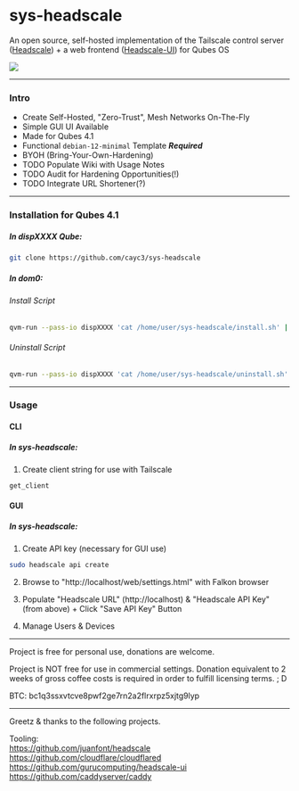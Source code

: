 # sys-headscale
An open source, self-hosted implementation of the Tailscale control server ([Headscale](https://github.com/juanfont/headscale)) + a web frontend ([Headscale-UI](https://github.com/gurucomputing/headscale-ui)) for Qubes OS

![](https://github.com/cayc3/sys-headscale/blob/main/headscale3-dots.png)

-------------

### Intro

- Create Self-Hosted, "Zero-Trust", Mesh Networks On-The-Fly
- Simple GUI UI Available
- Made for Qubes 4.1
- Functional `debian-12-minimal` Template ***Required***
- BYOH (Bring-Your-Own-Hardening)
- TODO Populate Wiki with Usage Notes
- TODO Audit for Hardening Opportunities(!)
- TODO Integrate URL Shortener(?)

-------------

### Installation for Qubes 4.1

##### In dispXXXX Qube:

```sh
git clone https://github.com/cayc3/sys-headscale
```

##### In dom0:

###### Install Script

```sh
qvm-run --pass-io dispXXXX 'cat /home/user/sys-headscale/install.sh' | tee -a sys-headscale-install.sh >& /dev/null; chmod +x sys-headscale-install.sh; sudo ./sys-headscale-install.sh
```

###### Uninstall Script

```sh
qvm-run --pass-io dispXXXX 'cat /home/user/sys-headscale/uninstall.sh' | tee -a sys-headscale-uninstall.sh >& /dev/null; chmod +x sys-headscale-uninstall.sh; sudo ./sys-headscale-uninstall.sh; rm sys-headscale-uninstall.sh
```

-------------

### Usage

#### CLI

##### In sys-headscale:

1) Create client string for use with Tailscale
```sh
get_client
```
#### GUI

##### In sys-headscale:

1) Create API key (necessary for GUI use)
```sh
sudo headscale api create
```

2) Browse to "http://localhost/web/settings.html" with Falkon browser

3) Populate "Headscale URL" (http://localhost) & "Headscale API Key" (from above) + Click "Save API Key" Button

4) Manage Users & Devices

-------------

Project is free for personal use, donations are welcome.

Project is NOT free for use in commercial settings. Donation equivalent to 2
weeks of gross coffee costs is required in order to fulfill licensing terms. ; D

BTC: bc1q3ssxvtcve8pwf2ge7rn2a2flrxrpz5xjtg9lyp

-------------

Greetz & thanks to the following projects.

Tooling:  
https://github.com/juanfont/headscale  
https://github.com/cloudflare/cloudflared  
https://github.com/gurucomputing/headscale-ui  
https://github.com/caddyserver/caddy  

